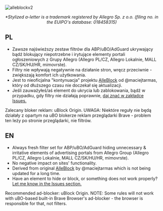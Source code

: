 ![alleblockv2](https://github.com/CrusheerPL/AlleBlockV2/assets/35576727/cea34914-b97b-4b7e-bba4-c4f21a4da39a)
<p align="center"><i>*Stylized a-letter is a trademark registered by Allegro Sp. z o.o. (filing no. in the EUIPO's database: 018458315)</i></p>

## PL

- Zawsze najświeższy zestaw filtrów dla ABP/uBO/AdGuard ukrywający bądź blokujący niepotrzebne i irytujące elementy portali ogłoszeniowych z Grupy Allegro (Allegro PL/CZ, Allegro Lokalnie, MALL CZ/SK/HU/HR, mimovrste).
- Filtry nie wpływają negatywnie na działanie stron, wręcz przeciwnie - zwiększają komfort ich użytkowania.
- Jest to nieoficjalna "kontynuacja" projektu [AlleBlock](https://github.com/maciejtarmas/AlleBlock) od @maciejtarmas, który od dłuższego czasu nie doczekał się aktualizacji.
- Jeśli zauważyłeś/aś element do ukrycia lub zablokowania, bądź w przypadku, gdy filtry nie działają poprawnie, [daj znać w zakładce Issues.](https://github.com/CrusheerPL/AlleBlockV2/issues)

Zalecany bloker reklam: uBlock Origin.
UWAGA: Niektóre reguły nie będą działały z opartym na uBO blokerze reklam przeglądarki Brave - problem ten leży po stronie przeglądarki, nie filtrów.

## EN

- Always fresh filter set for ABP/uBO/AdGuard hiding unnecessary & irritative elements of advertising portals from Allegro Group (Allegro PL/CZ, Allegro Lokalnie, MALL CZ/SK/HU/HR, mimovrste).
- No negative impact on sites' functionality.
- Derived from original [AlleBlock](https://github.com/maciejtarmas/AlleBlock) by @maciejtarmas which is not being updated for a long time.
- Have an element to hide or block, or something does not work properly? [Let me know in the Issues section.](https://github.com/CrusheerPL/AlleBlockV2/issues)

Recommended ad-blocker: uBlock Origin.
NOTE: Some rules will not work with uBO-based built-in Brave Browser's ad-blocker - the browser is responsible for that, not filters.

